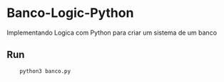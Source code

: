 # Banco-Logic-Python
Implementando Logica com Python para criar um sistema de um banco

## Run 
```
    python3 banco.py
```